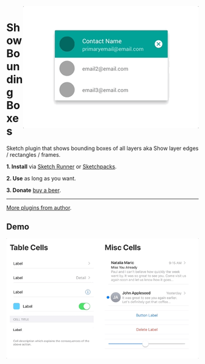 <img src="gif.gif" align="right"/>

# Show Bounding Boxes
Sketch plugin that shows bounding boxes of all layers aka Show layer edges / rectangles / frames.

**1. Install** via [Sketch Runner](http://sketchrunner.com) or [Sketchpacks](https://sketchpacks.com/pravdomil/Sketch-Show-Bounding-Boxes).

**2. Use** as long as you want.

**3. Donate** [buy a beer](https://www.paypal.com/cgi-bin/webscr?cmd=_s-xclick&hosted_button_id=BCL2X3AFQBAP2&item_name=Sketch%20Show%20Bounding%20Boxes).

----

[More plugins from author](https://pravdomil.com/#sketch).

## Demo
<img src="ios.gif" align="center"/>
